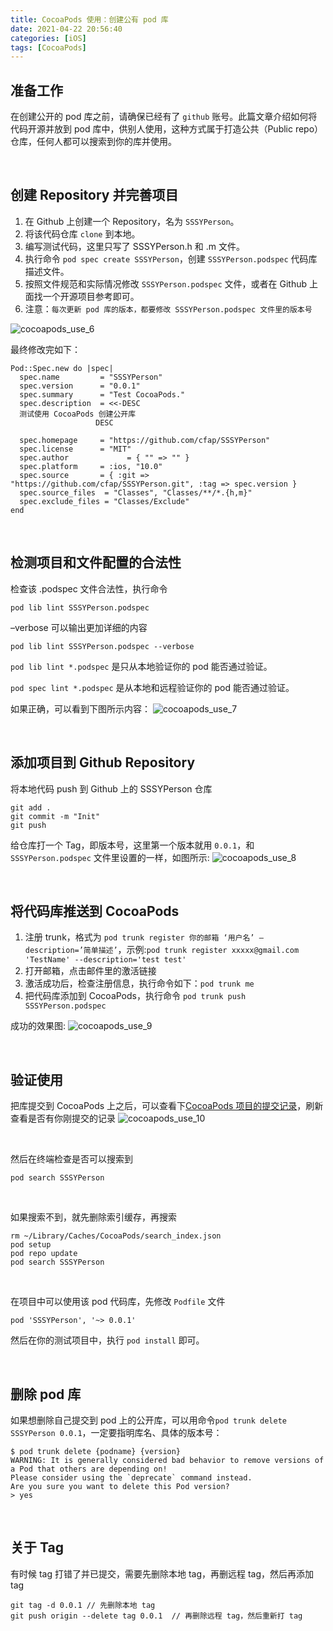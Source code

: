 ```yaml
---
title: CocoaPods 使用：创建公有 pod 库
date: 2021-04-22 20:56:40
categories: [iOS]
tags: [CocoaPods]
---
```


## 准备工作
在创建公开的 pod 库之前，请确保已经有了 `github` 账号。此篇文章介绍如何将代码开源并放到 pod 库中，供别人使用，这种方式属于打造公共（Public repo）仓库，任何人都可以搜索到你的库并使用。

<br>

## 创建 Repository 并完善项目
1. 在 Github 上创建一个 Repository，名为 `SSSYPerson`。
2. 将该代码仓库 `clone` 到本地。
3. 编写测试代码，这里只写了 SSSYPerson.h 和 .m 文件。
4. 执行命令 `pod spec create SSSYPerson`，创建 `SSSYPerson.podspec` 代码库描述文件。
5. 按照文件规范和实际情况修改 `SSSYPerson.podspec` 文件，或者在 Github 上面找一个开源项目参考即可。
6. 注意：`每次更新 pod 库的版本，都要修改 SSSYPerson.podspec 文件里的版本号`

![cocoapods_use_6](/assets/img/cocoapods_use_6.jpg)

最终修改完如下：

```
Pod::Spec.new do |spec|
  spec.name         = "SSSYPerson"
  spec.version      = "0.0.1"
  spec.summary      = "Test CocoaPods."
  spec.description  = <<-DESC
  测试使用 CocoaPods 创建公开库
                   DESC

  spec.homepage     = "https://github.com/cfap/SSSYPerson"
  spec.license      = "MIT"
  spec.author             = { "" => "" }
  spec.platform     = :ios, "10.0"
  spec.source       = { :git => "https://github.com/cfap/SSSYPerson.git", :tag => spec.version }
  spec.source_files  = "Classes", "Classes/**/*.{h,m}"
  spec.exclude_files = "Classes/Exclude"
end
```

<br>

## 检测项目和文件配置的合法性
检查该 .podspec 文件合法性，执行命令
```
pod lib lint SSSYPerson.podspec
```
–verbose 可以输出更加详细的内容

```
pod lib lint SSSYPerson.podspec --verbose
```

`pod lib lint *.podspec` 是只从本地验证你的 pod 能否通过验证。

`pod spec lint *.podspec` 是从本地和远程验证你的 pod 能否通过验证。

如果正确，可以看到下图所示内容：
![cocoapods_use_7](/assets/img/cocoapods_use_7.jpg)

<br>

## 添加项目到 Github Repository
将本地代码 push 到 Github 上的 SSSYPerson 仓库
```
git add .
git commit -m "Init"
git push
```

给仓库打一个 Tag，即版本号，这里第一个版本就用 `0.0.1`，和 `SSSYPerson.podspec` 文件里设置的一样，如图所示:
![cocoapods_use_8](/assets/img/cocoapods_use_8.jpg)

<br>

## 将代码库推送到 CocoaPods
1. 注册 trunk，格式为 `pod trunk register 你的邮箱 ‘用户名’ –description=’简单描述’`，示例:`pod trunk register xxxxx@gmail.com 'TestName' --description='test test'`
2. 打开邮箱，点击邮件里的激活链接
3. 激活成功后，检查注册信息，执行命令如下：`pod trunk me`
4. 把代码库添加到 CocoaPods，执行命令 `pod trunk push SSSYPerson.podspec`

成功的效果图:
![cocoapods_use_9](/assets/img/cocoapods_use_9.jpg)

<br>

## 验证使用
把库提交到 CocoaPods 上之后，可以查看下[CocoaPods 项目的提交记录](https://github.com/CocoaPods/Specs/commits/master)，刷新查看是否有你刚提交的记录
![cocoapods_use_10](/assets/img/cocoapods_use_10.jpg)

<br>

然后在终端检查是否可以搜索到
```
pod search SSSYPerson
```
<br>

如果搜索不到，就先删除索引缓存，再搜索

```
rm ~/Library/Caches/CocoaPods/search_index.json
pod setup
pod repo update
pod search SSSYPerson
```

<br>

在项目中可以使用该 pod 代码库，先修改 `Podfile` 文件

```
pod 'SSSYPerson', '~> 0.0.1'
```
然后在你的测试项目中，执行 `pod install` 即可。

<br>

## 删除 pod 库
如果想删除自己提交到 pod 上的公开库，可以用命令`pod trunk delete SSSYPerson 0.0.1`，一定要指明库名、具体的版本号：

```
$ pod trunk delete {podname} {version}
WARNING: It is generally considered bad behavior to remove versions of a Pod that others are depending on!
Please consider using the `deprecate` command instead.
Are you sure you want to delete this Pod version?
> yes
```

<br>

## 关于 Tag
有时候 tag 打错了并已提交，需要先删除本地 tag，再删远程 tag，然后再添加 tag
```
git tag -d 0.0.1 // 先删除本地 tag
git push origin --delete tag 0.0.1  // 再删除远程 tag，然后重新打 tag
```

